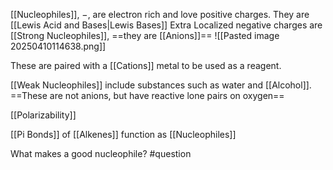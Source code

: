 [[Nucleophiles]], $-$, are electron rich and love positive charges.
They are [[Lewis Acid and Bases|Lewis Bases]]
Extra Localized negative charges are [[Strong Nucleophiles]], ==they are [[Anions]]==
![[Pasted image 20250410114638.png]]

These are paired with a [[Cations]] metal to be used as a reagent.

[[Weak Nucleophiles]] include substances such as water and [[Alcohol]]. ==These are not anions, but have reactive lone pairs on oxygen==

[[Polarizability]] 

[[Pi Bonds]] of [[Alkenes]] function as [[Nucleophiles]]

What makes a good nucleophile? #question 

